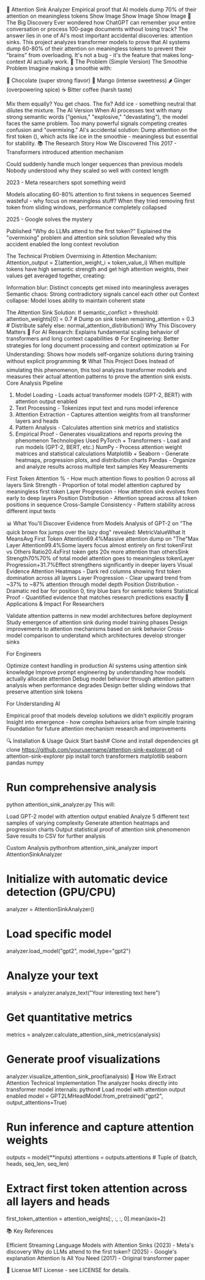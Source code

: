 🔬 Attention Sink Analyzer
Empirical proof that AI models dump 70% of their attention on meaningless tokens
Show Image
Show Image
Show Image
🎯 The Big Discovery
Ever wondered how ChatGPT can remember your entire conversation or process 100-page documents without losing track? The answer lies in one of AI's most important accidental discoveries: attention sinks.
This project analyzes transformer models to prove that AI systems dump 60-80% of their attention on meaningless tokens to prevent their "brains" from overloading. It's not a bug - it's the feature that makes long-context AI actually work.
🤔 The Problem (Simple Version)
The Smoothie Problem
Imagine making a smoothie with:

🍫 Chocolate (super strong flavor)
🥭 Mango (intense sweetness)
🌶️ Ginger (overpowering spice)
☕ Bitter coffee (harsh taste)

Mix them equally? You get chaos. The fix? Add ice - something neutral that dilutes the mixture.
The AI Version
When AI processes text with many strong semantic words ("genius," "explosive," "devastating"), the model faces the same problem. Too many powerful signals competing creates confusion and "overmixing."
AI's accidental solution: Dump attention on the first token (<BOS>), which acts like ice in the smoothie - meaningless but essential for stability.
📚 The Research Story
How We Discovered This
2017 - Transformers introduced attention mechanism

Could suddenly handle much longer sequences than previous models
Nobody understood why they scaled so well with context length

2023 - Meta researchers spot something weird

Models allocating 60-80% attention to first tokens in sequences
Seemed wasteful - why focus on meaningless stuff?
When they tried removing first token from sliding windows, performance completely collapsed

2025 - Google solves the mystery

Published "Why do LLMs attend to the first token?"
Explained the "overmixing" problem and attention sink solution
Revealed why this accident enabled the long context revolution

The Technical Problem
Overmixing in Attention Mechanism:
Attention_output = Σ(attention_weight_i × token_value_i)
When multiple tokens have high semantic strength and get high attention weights, their values get averaged together, creating:

Information blur: Distinct concepts get mixed into meaningless averages
Semantic chaos: Strong contradictory signals cancel each other out
Context collapse: Model loses ability to maintain coherent state

The Attention Sink Solution:
If semantic_conflict > threshold:
    attention_weights[0] = 0.7  # Dump on sink token
    remaining_attention = 0.3   # Distribute safely
else:
    normal_attention_distribution()
Why This Discovery Matters
🔬 For AI Research: Explains fundamental scaling behavior of transformers and long context capabilities
⚙️ For Engineering: Better strategies for long document processing and context optimization
📊 For Understanding: Shows how models self-organize solutions during training without explicit programming
🛠️ What This Project Does
Instead of simulating this phenomenon, this tool analyzes transformer models and measures their actual attention patterns to prove the attention sink exists.
Core Analysis Pipeline
1. Model Loading - Loads actual transformer models (GPT-2, BERT) with attention output enabled
2. Text Processing - Tokenizes input text and runs model inference
3. Attention Extraction - Captures attention weights from all transformer layers and heads
4. Pattern Analysis - Calculates attention sink metrics and statistics
5. Empirical Proof - Generates visualizations and reports proving the phenomenon
Technologies Used
PyTorch + Transformers - Load and run models (GPT-2, BERT, etc.)
NumPy - Process attention weight matrices and statistical calculations
Matplotlib + Seaborn - Generate heatmaps, progression plots, and distribution charts
Pandas - Organize and analyze results across multiple text samples
Key Measurements

First Token Attention % - How much attention flows to position 0 across all layers
Sink Strength - Proportion of total model attention captured by meaningless first token
Layer Progression - How attention sink evolves from early to deep layers
Position Distribution - Attention spread across all token positions in sequence
Cross-Sample Consistency - Pattern stability across different input texts

📊 What You'll Discover
Evidence from Models
Analysis of GPT-2 on "The quick brown fox jumps over the lazy dog" revealed:
MetricValueWhat It MeansAvg First Token Attention69.4%Massive attention dump on "The"Max Layer Attention99.4%Some layers focus almost entirely on first tokenFirst vs Others Ratio20.4xFirst token gets 20x more attention than othersSink Strength70%70% of total model attention goes to meaningless tokenLayer Progression+31.7%Effect strengthens significantly in deeper layers
Visual Evidence
Attention Heatmaps - Dark red columns showing first token domination across all layers
Layer Progression - Clear upward trend from ~37% to ~87% attention through model depth
Position Distribution - Dramatic red bar for position 0, tiny blue bars for semantic tokens
Statistical Proof - Quantified evidence that matches research predictions exactly
🚀 Applications & Impact
For Researchers

Validate attention patterns in new model architectures before deployment
Study emergence of attention sink during model training phases
Design improvements to attention mechanisms based on sink behavior
Cross-model comparison to understand which architectures develop stronger sinks

For Engineers

Optimize context handling in production AI systems using attention sink knowledge
Improve prompt engineering by understanding how models actually allocate attention
Debug model behavior through attention pattern analysis when performance degrades
Design better sliding windows that preserve attention sink tokens

For Understanding AI

Empirical proof that models develop solutions we didn't explicitly program
Insight into emergence - how complex behaviors arise from simple training
Foundation for future attention mechanism research and improvements

🔍 Installation & Usage
Quick Start
bash# Clone and install dependencies
git clone https://github.com/yourusername/attention-sink-explorer.git
cd attention-sink-explorer
pip install torch transformers matplotlib seaborn pandas numpy

# Run comprehensive analysis
python attention_sink_analyzer.py
This will:

Load GPT-2 model with attention output enabled
Analyze 5 different text samples of varying complexity
Generate attention heatmaps and progression charts
Output statistical proof of attention sink phenomenon
Save results to CSV for further analysis

Custom Analysis
pythonfrom attention_sink_analyzer import AttentionSinkAnalyzer

# Initialize with automatic device detection (GPU/CPU)
analyzer = AttentionSinkAnalyzer()

# Load specific model
analyzer.load_model("gpt2", model_type="gpt2")

# Analyze your text
analysis = analyzer.analyze_text("Your interesting text here")

# Get quantitative metrics
metrics = analyzer.calculate_attention_sink_metrics(analysis)

# Generate proof visualizations
analyzer.visualize_attention_sink_proof(analysis)
🧠 How We Extract Attention
Technical Implementation
The analyzer hooks directly into transformer model internals:
python# Load model with attention output enabled
model = GPT2LMHeadModel.from_pretrained("gpt2", output_attentions=True)

# Run inference and capture attention weights
outputs = model(**inputs)
attentions = outputs.attentions  # Tuple of (batch, heads, seq_len, seq_len)

# Extract first token attention across all layers and heads
first_token_attention = attention_weights[:, :, :, 0].mean(axis=2)

📚 Key References

Efficient Streaming Language Models with Attention Sinks (2023) - Meta's discovery
Why do LLMs attend to the first token? (2025) - Google's explanation
Attention Is All You Need (2017) - Original transformer paper

📜 License
MIT License - see LICENSE for details.
